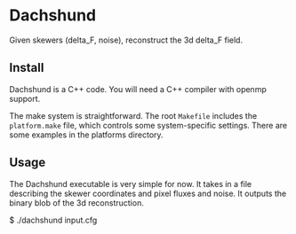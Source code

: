 Dachshund
=========

Given skewers (delta_F, noise), reconstruct the 3d delta_F field.

Install
-------

Dachshund is a C++ code. You will need a C++ compiler with openmp support.

The make system is straightforward. The root `Makefile` includes the
`platform.make` file, which controls some system-specific settings. There are
some examples in the platforms directory.

Usage
-----

The Dachshund executable is very simple for now. It takes in a file describing
the skewer coordinates and pixel fluxes and noise. It outputs the binary blob
of the 3d reconstruction.

$ ./dachshund input.cfg
